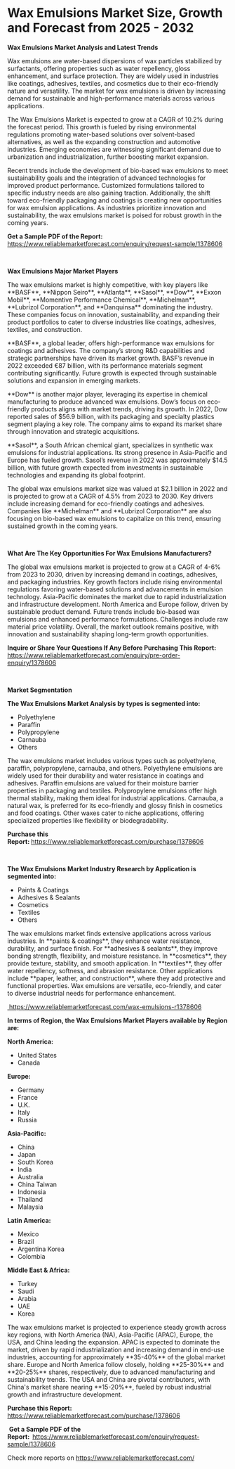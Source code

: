 <p><h1>Wax Emulsions Market Size, Growth and Forecast from 2025 - 2032</h1></p><p><strong>Wax Emulsions Market Analysis and Latest Trends</strong></p>
<p><p>Wax emulsions are water-based dispersions of wax particles stabilized by surfactants, offering properties such as water repellency, gloss enhancement, and surface protection. They are widely used in industries like coatings, adhesives, textiles, and cosmetics due to their eco-friendly nature and versatility. The market for wax emulsions is driven by increasing demand for sustainable and high-performance materials across various applications.</p><p>The Wax Emulsions Market is expected to grow at a CAGR of 10.2% during the forecast period. This growth is fueled by rising environmental regulations promoting water-based solutions over solvent-based alternatives, as well as the expanding construction and automotive industries. Emerging economies are witnessing significant demand due to urbanization and industrialization, further boosting market expansion.</p><p>Recent trends include the development of bio-based wax emulsions to meet sustainability goals and the integration of advanced technologies for improved product performance. Customized formulations tailored to specific industry needs are also gaining traction. Additionally, the shift toward eco-friendly packaging and coatings is creating new opportunities for wax emulsion applications. As industries prioritize innovation and sustainability, the wax emulsions market is poised for robust growth in the coming years.</p></p>
<p><strong>Get a Sample PDF of the Report:&nbsp;</strong> <a href="https://www.reliablemarketforecast.com/enquiry/request-sample/1378606?utm_campaign=1840&utm_medium=2&utm_source=Github&utm_content=ia&utm_term=25012025&utm_id=wax-emulsions">https://www.reliablemarketforecast.com/enquiry/request-sample/1378606</a></p>
<p>&nbsp;</p>
<p><strong>Wax Emulsions Major Market Players</strong></p>
<p><p>The wax emulsions market is highly competitive, with key players like **BASF**, **Nippon Seiro**, **Atlanta**, **Sasol**, **Dow**, **Exxon Mobil**, **Momentive Performance Chemical**, **Michelman**, **Lubrizol Corporation**, and **Danquinsa** dominating the industry. These companies focus on innovation, sustainability, and expanding their product portfolios to cater to diverse industries like coatings, adhesives, textiles, and construction.</p><p>**BASF**, a global leader, offers high-performance wax emulsions for coatings and adhesives. The company’s strong R&D capabilities and strategic partnerships have driven its market growth. BASF’s revenue in 2022 exceeded €87 billion, with its performance materials segment contributing significantly. Future growth is expected through sustainable solutions and expansion in emerging markets.</p><p>**Dow** is another major player, leveraging its expertise in chemical manufacturing to produce advanced wax emulsions. Dow’s focus on eco-friendly products aligns with market trends, driving its growth. In 2022, Dow reported sales of $56.9 billion, with its packaging and specialty plastics segment playing a key role. The company aims to expand its market share through innovation and strategic acquisitions.</p><p>**Sasol**, a South African chemical giant, specializes in synthetic wax emulsions for industrial applications. Its strong presence in Asia-Pacific and Europe has fueled growth. Sasol’s revenue in 2022 was approximately $14.5 billion, with future growth expected from investments in sustainable technologies and expanding its global footprint.</p><p>The global wax emulsions market size was valued at $2.1 billion in 2022 and is projected to grow at a CAGR of 4.5% from 2023 to 2030. Key drivers include increasing demand for eco-friendly coatings and adhesives. Companies like **Michelman** and **Lubrizol Corporation** are also focusing on bio-based wax emulsions to capitalize on this trend, ensuring sustained growth in the coming years.</p></p>
<p>&nbsp;</p>
<p><strong>What Are The Key Opportunities For Wax Emulsions Manufacturers?</strong></p>
<p><p>The global wax emulsions market is projected to grow at a CAGR of 4-6% from 2023 to 2030, driven by increasing demand in coatings, adhesives, and packaging industries. Key growth factors include rising environmental regulations favoring water-based solutions and advancements in emulsion technology. Asia-Pacific dominates the market due to rapid industrialization and infrastructure development. North America and Europe follow, driven by sustainable product demand. Future trends include bio-based wax emulsions and enhanced performance formulations. Challenges include raw material price volatility. Overall, the market outlook remains positive, with innovation and sustainability shaping long-term growth opportunities.</p></p>
<p><strong>Inquire or Share Your Questions If Any Before Purchasing This Report:</strong> <a href="https://www.reliablemarketforecast.com/enquiry/pre-order-enquiry/1378606?utm_campaign=1840&utm_medium=2&utm_source=Github&utm_content=ia&utm_term=25012025&utm_id=wax-emulsions">https://www.reliablemarketforecast.com/enquiry/pre-order-enquiry/1378606</a></p>
<p>&nbsp;</p>
<p><strong>Market Segmentation</strong></p>
<p><strong>The Wax Emulsions Market Analysis by types is segmented into:</strong></p>
<p><ul><li>Polyethylene</li><li>Paraffin</li><li>Polypropylene</li><li>Carnauba</li><li>Others</li></ul></p>
<p><p>The wax emulsions market includes various types such as polyethylene, paraffin, polypropylene, carnauba, and others. Polyethylene emulsions are widely used for their durability and water resistance in coatings and adhesives. Paraffin emulsions are valued for their moisture barrier properties in packaging and textiles. Polypropylene emulsions offer high thermal stability, making them ideal for industrial applications. Carnauba, a natural wax, is preferred for its eco-friendly and glossy finish in cosmetics and food coatings. Other waxes cater to niche applications, offering specialized properties like flexibility or biodegradability.</p></p>
<p><strong>Purchase this Report:&nbsp;</strong><a href="https://www.reliablemarketforecast.com/purchase/1378606?utm_campaign=1840&utm_medium=2&utm_source=Github&utm_content=ia&utm_term=25012025&utm_id=wax-emulsions">https://www.reliablemarketforecast.com/purchase/1378606</a></p>
<p>&nbsp;</p>
<p><strong>The Wax Emulsions Market Industry Research by Application is segmented into:</strong></p>
<p><ul><li>Paints & Coatings</li><li>Adhesives & Sealants</li><li>Cosmetics</li><li>Textiles</li><li>Others</li></ul></p>
<p><p>The wax emulsions market finds extensive applications across various industries. In **paints & coatings**, they enhance water resistance, durability, and surface finish. For **adhesives & sealants**, they improve bonding strength, flexibility, and moisture resistance. In **cosmetics**, they provide texture, stability, and smooth application. In **textiles**, they offer water repellency, softness, and abrasion resistance. Other applications include **paper, leather, and construction**, where they add protective and functional properties. Wax emulsions are versatile, eco-friendly, and cater to diverse industrial needs for performance enhancement.</p></p>
<p><a href="https://www.reliablemarketforecast.com/wax-emulsions-r1378606?utm_campaign=1840&utm_medium=2&utm_source=Github&utm_content=ia&utm_term=25012025&utm_id=wax-emulsions">&nbsp;https://www.reliablemarketforecast.com/wax-emulsions-r1378606</a></p>
<p><strong>In terms of Region, the Wax Emulsions Market Players available by Region are:</strong></p>
<p>
    <p> <strong> North America: </strong>
        <ul>
            <li>United States</li>
            <li>Canada</li>
        </ul>
        </p> 
    <p> <strong> Europe: </strong>
        <ul>
            <li>Germany</li>
            <li>France</li>
            <li>U.K.</li>
            <li>Italy</li>
            <li>Russia</li>
        </ul>
        </p> 
    <p> <strong> Asia-Pacific: </strong>
        <ul>
            <li>China</li>
            <li>Japan</li>
            <li>South Korea</li>
            <li>India</li>
            <li>Australia</li>
            <li>China Taiwan</li>
            <li>Indonesia</li>
            <li>Thailand</li>
            <li>Malaysia</li>
        </ul>
        </p> 
    <p> <strong> Latin America: </strong>
        <ul>
            <li>Mexico</li>
            <li>Brazil</li>
            <li>Argentina Korea</li>
            <li>Colombia</li>
        </ul>
        </p> 
    <p> <strong> Middle East & Africa: </strong>
        <ul>
            <li>Turkey</li>
            <li>Saudi</li>
            <li>Arabia</li>
            <li>UAE</li>
            <li>Korea</li>
        </ul>
    </p>
    </p>
<p><p>The wax emulsions market is projected to experience steady growth across key regions, with North America (NA), Asia-Pacific (APAC), Europe, the USA, and China leading the expansion. APAC is expected to dominate the market, driven by rapid industrialization and increasing demand in end-use industries, accounting for approximately **35-40%** of the global market share. Europe and North America follow closely, holding **25-30%** and **20-25%** shares, respectively, due to advanced manufacturing and sustainability trends. The USA and China are pivotal contributors, with China's market share nearing **15-20%**, fueled by robust industrial growth and infrastructure development.</p></p>
<p><strong>Purchase this Report: </strong><a href="https://www.reliablemarketforecast.com/purchase/1378606?utm_campaign=1840&utm_medium=2&utm_source=Github&utm_content=ia&utm_term=25012025&utm_id=wax-emulsions">https://www.reliablemarketforecast.com/purchase/1378606</a></p>
<p>&nbsp;<strong>Get a Sample PDF of the Report:&nbsp;&nbsp;</strong><a href="https://www.reliablemarketforecast.com/enquiry/request-sample/1378606?utm_campaign=1840&utm_medium=2&utm_source=Github&utm_content=ia&utm_term=25012025&utm_id=wax-emulsions">https://www.reliablemarketforecast.com/enquiry/request-sample/1378606</a></p>
<p><strong></strong></p>
<p>Check more reports on <a href="https://www.reliablemarketforecast.com/?utm_campaign=1840&utm_medium=2&utm_source=Github&utm_content=ia&utm_term=25012025&utm_id=wax-emulsions">https://www.reliablemarketforecast.com/</a></p>